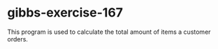 # gibbs-exercise-167
This program is used to calculate the total amount of items a customer orders.
